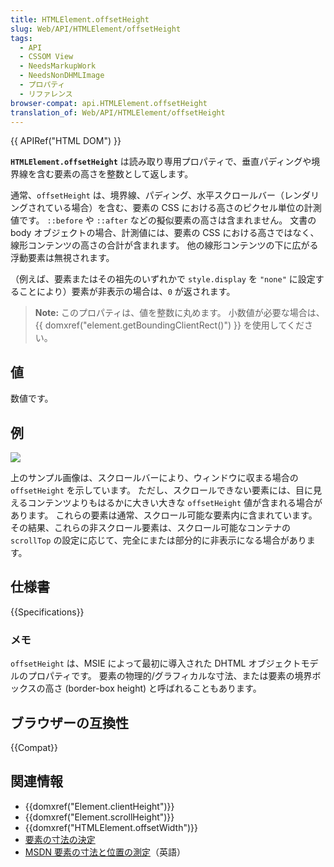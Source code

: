 ```yaml
---
title: HTMLElement.offsetHeight
slug: Web/API/HTMLElement/offsetHeight
tags:
  - API
  - CSSOM View
  - NeedsMarkupWork
  - NeedsNonDHMLImage
  - プロパティ
  - リファレンス
browser-compat: api.HTMLElement.offsetHeight
translation_of: Web/API/HTMLElement/offsetHeight
---
```

{{ APIRef("HTML DOM") }}

**`HTMLElement.offsetHeight`** は読み取り専用プロパティで、垂直パディングや境界線を含む要素の高さを整数として返します。

通常、`offsetHeight` は、境界線、パディング、水平スクロールバー（レンダリングされている場合）を含む、要素の CSS における高さのピクセル単位の計測値です。 `::before` や `::after` などの擬似要素の高さは含まれません。 文書の body オブジェクトの場合、計測値には、要素の CSS における高さではなく、線形コンテンツの高さの合計が含まれます。 他の線形コンテンツの下に広がる浮動要素は無視されます。

（例えば、要素またはその祖先のいずれかで `style.display` を `"none"` に設定することにより）要素が非表示の場合は、`0` が返されます。

> **Note:** このプロパティは、値を整数に丸めます。 小数値が必要な場合は、{{ domxref("element.getBoundingClientRect()") }} を使用してください。

## 値

数値です。

## 例

![](dimensions-offset.png)

上のサンプル画像は、スクロールバーにより、ウィンドウに収まる場合の `offsetHeight` を示しています。 ただし、スクロールできない要素には、目に見えるコンテンツよりもはるかに大きい大きな `offsetHeight` 値が含まれる場合があります。 これらの要素は通常、スクロール可能な要素内に含まれています。 その結果、これらの非スクロール要素は、スクロール可能なコンテナの `scrollTop` の設定に応じて、完全にまたは部分的に非表示になる場合があります。

## 仕様書

{{Specifications}}

### メモ

`offsetHeight` は、MSIE によって最初に導入された DHTML オブジェクトモデルのプロパティです。 要素の物理的/グラフィカルな寸法、または要素の境界ボックスの高さ (border-box height) と呼ばれることもあります。

## ブラウザーの互換性

{{Compat}}

## 関連情報

- {{domxref("Element.clientHeight")}}
- {{domxref("Element.scrollHeight")}}
- {{domxref("HTMLElement.offsetWidth")}}
- [要素の寸法の決定](/ja/docs/Web/API/CSS_Object_Model/Determining_the_dimensions_of_elements)
- [MSDN 要素の寸法と位置の測定](https://docs.microsoft.com/previous-versions/hh781509(v=vs.85))（英語）
